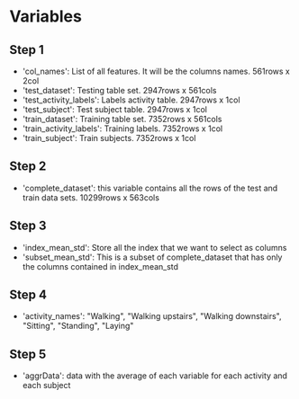 <h1>Variables</h1>

<h2>Step 1</h2>
<ul>
   <li>'col_names': List of all features. It will be the columns names. 561rows x 2col </li>
   <li>'test_dataset': Testing table set. 2947rows x 561cols </li>
   <li>'test_activity_labels': Labels activity table. 2947rows x 1col</li>
   <li>'test_subject': Test subject table. 2947rows x 1col</li>
   <li>'train_dataset': Training table set. 7352rows x 561cols</li>
   <li>'train_activity_labels': Training labels. 7352rows x 1col</li>
   <li>'train_subject': Train subjects. 7352rows x 1col</li>
</ul>

<h2>Step 2</h2>
<ul>
   <li>'complete_dataset': this variable contains all the rows of the test and train data sets. 10299rows x 563cols</li>
</ul>

<h2>Step 3</h2>
<ul>
   <li>'index_mean_std': Store all the index that we want to select as columns</li>
   <li>'subset_mean_std': This is a subset of complete_dataset that has only the columns contained in index_mean_std</li>
</ul>

<h2>Step 4</h2>
<ul>
   <li>'activity_names': "Walking", "Walking upstairs", "Walking downstairs", "Sitting", "Standing", "Laying"</li>
</ul>

<h2>Step 5</h2>
<ul>
   <li>'aggrData': data with the average of each variable for each activity and each subject</li>
</ul>
